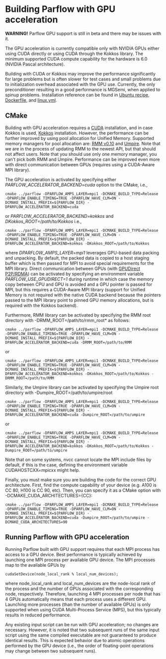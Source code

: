 # Building Parflow with GPU acceleration

**WARNING!** Parflow GPU support is still in beta and there may be issues with it.

The GPU acceleration is currently compatible only with NVIDIA GPUs either using CUDA directly or using CUDA through the Kokkos library. The minimum supported CUDA compute capability for the hardware is 6.0 (NVIDIA Pascal architecture).

Building with CUDA or Kokkos may improve the performance significantly for large problems but is often slower for test cases and small problems due to initialization overhead associated with the GPU use. Currently, the only preconditioner resulting in a good performance is MGSemi, when applied to spinup problems. Installation reference can be found in [Ubuntu recipe](/cmake/recipes/ubuntu-18.10-CUDA), [Dockerfile](Dockerfile_CUDA), and [linux.yml](/.github/workflows/linux.yml).


## CMake

Building with GPU acceleration requires a [CUDA](https://docs.nvidia.com/cuda/cuda-installation-guide-linux/index.html) installation, and in case Kokkos is used, [Kokkos](https://github.com/kokkos/kokkos) installation. However, the performance can be further improved by using pool allocation for Unified Memory. Supported memory managers for pool allocation are: [RMM v0.10](https://github.com/rapidsai/rmm/tree/branch-0.10) and [Umpire](https://umpire.readthedocs.io/en/develop/). Note that we are in the process of updating RMM to the newest API, but that should not affect users. Note that you should use only one memory manager, you can't pick both RMM and Umpire. Performance can be improved even more with direct communication between GPUs (requires using a CUDA-Aware MPI library).

The GPU acceleration is activated by specifying either *PARFLOW_ACCELERATOR_BACKEND=cuda* option to the CMake, i.e.,

```shell
cmake ../parflow -DPARFLOW_AMPS_LAYER=mpi1 -DCMAKE_BUILD_TYPE=Release -DPARFLOW_ENABLE_TIMING=TRUE -DPARFLOW_HAVE_CLM=ON -DCMAKE_INSTALL_PREFIX=${PARFLOW_DIR} -DPARFLOW_ACCELERATOR_BACKEND=cuda
```
or *PARFLOW_ACCELERATOR_BACKEND=kokkos* and *DKokkos_ROOT=/path/to/Kokkos* i.e.,
```shell
cmake ../parflow -DPARFLOW_AMPS_LAYER=mpi1 -DCMAKE_BUILD_TYPE=Release -DPARFLOW_ENABLE_TIMING=TRUE -DPARFLOW_HAVE_CLM=ON -DCMAKE_INSTALL_PREFIX=${PARFLOW_DIR} -DPARFLOW_ACCELERATOR_BACKEND=kokkos -DKokkos_ROOT=/path/to/Kokkos
```
where *DPARFLOW_AMPS_LAYER=mpi1* leverages GPU-based data packing and unpacking. By default, the packed data is copied to a host staging buffer which is then passed for MPI to avoid special requirements for the MPI library. Direct communication between GPUs (with [GPUDirect P2P/RDMA](https://developer.nvidia.com/gpudirect)) can be activated by specifying an environment variable *PARFLOW_USE_GPUDIRECT=1* during runtime in which case the memory copy between CPU and GPU is avoided and a GPU pointer is passed for MPI, but this requires a CUDA-Aware MPI library (support for Unified Memory is not required with the native CUDA backend because the pointers passed to the MPI library point to pinned GPU memory allocations, but is required with the Kokkos backend).

Furthermore, RMM library can be activated by specifying the RMM root directory with -DRMM_ROOT=/path/to/rmm_root* as follows:
```shell
cmake ../parflow -DPARFLOW_AMPS_LAYER=mpi1 -DCMAKE_BUILD_TYPE=Release -DPARFLOW_ENABLE_TIMING=TRUE -DPARFLOW_HAVE_CLM=ON -DCMAKE_INSTALL_PREFIX=${PARFLOW_DIR} -DPARFLOW_ACCELERATOR_BACKEND=cuda -DRMM_ROOT=/path/to/RMM
```
or
```shell
cmake ../parflow -DPARFLOW_AMPS_LAYER=mpi1 -DCMAKE_BUILD_TYPE=Release -DPARFLOW_ENABLE_TIMING=TRUE -DPARFLOW_HAVE_CLM=ON -DCMAKE_INSTALL_PREFIX=${PARFLOW_DIR} -DPARFLOW_ACCELERATOR_BACKEND=kokkos -DKokkos_ROOT=/path/to/Kokkos -DRMM_ROOT=/path/to/RMM
```

Similarly, the Umpire library can be activated by specifying the Umpire root directory with -Dumpire_ROOT=/path/to/umpire/root

```shell
cmake ../parflow -DPARFLOW_AMPS_LAYER=mpi1 -DCMAKE_BUILD_TYPE=Release -DPARFLOW_ENABLE_TIMING=TRUE -DPARFLOW_HAVE_CLM=ON -DCMAKE_INSTALL_PREFIX=${PARFLOW_DIR} -DPARFLOW_ACCELERATOR_BACKEND=cuda -Dumpire_ROOT=/path/to/umpire
```
or
```shell
cmake ../parflow -DPARFLOW_AMPS_LAYER=mpi1 -DCMAKE_BUILD_TYPE=Release -DPARFLOW_ENABLE_TIMING=TRUE -DPARFLOW_HAVE_CLM=ON -DCMAKE_INSTALL_PREFIX=${PARFLOW_DIR} -DPARFLOW_ACCELERATOR_BACKEND=kokkos -DKokkos_ROOT=/path/to/Kokkos -Dumpire_ROOT=/path/to/umpire
```

Note that on some systems, nvcc cannot locate the MPI include files by default, if this is the case, defining the environment variable CUDAHOSTCXX=mpicxx might help.

Finally, you must make sure you are building the code for the correct GPU architecture. First, find the compute capability of your device (e.g. A100 is CC 80, H100 is CC 90, etc). Then, you can specify it as a CMake option with -DCMAKE_CUDA_ARCHITECTURES={CC}:


```shell
cmake ../parflow -DPARFLOW_AMPS_LAYER=mpi1 -DCMAKE_BUILD_TYPE=Release -DPARFLOW_ENABLE_TIMING=TRUE -DPARFLOW_HAVE_CLM=ON -DCMAKE_INSTALL_PREFIX=${PARFLOW_DIR} -DPARFLOW_ACCELERATOR_BACKEND=cuda -Dumpire_ROOT=/path/to/umpire -DCMAKE_CUDA_ARCHITECTURES=90
```

## Running Parflow with GPU acceleration

Running Parflow built with GPU support requires that each MPI process has access to a GPU device. Best performance is typically achieved by launching one MPI process per available GPU device. The MPI processes map to the available GPUs by 

```cudaSetDevice(node_local_rank % local_num_devices);```

where node_local_rank and local_num_devices are the node-local rank of the process and the number of GPUs associated with the corresponding node, respectively. Therefore, launching 4 MPI processes per node that has 4 GPUs automatically means that each process uses a different GPU. Launching more processes (than the number of available GPUs) is only supported when using CUDA Multi-Process Service (MPS), but this typically results in reduced performance.

Any existing input script can be run with GPU acceleration; no changes are necessary. However, it is noted that two subsequent runs of the same input script using the same compiled executable are not guaranteed to produce identical results. This is expected behavior due to atomic operations performed by the GPU device (i.e., the order of floating-point operations may change between two subsequent runs).
